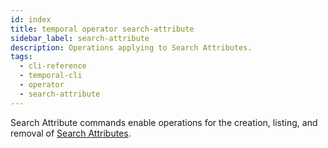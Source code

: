 ```yaml
---
id: index
title: temporal operator search-attribute
sidebar_label: search-attribute
description: Operations applying to Search Attributes.
tags:
  - cli-reference
  - temporal-cli
  - operator
  - search-attribute
---
```


Search Attribute commands enable operations for the creation, listing, and removal of [Search Attributes](/concepts/what-is-a-search-attribute).

